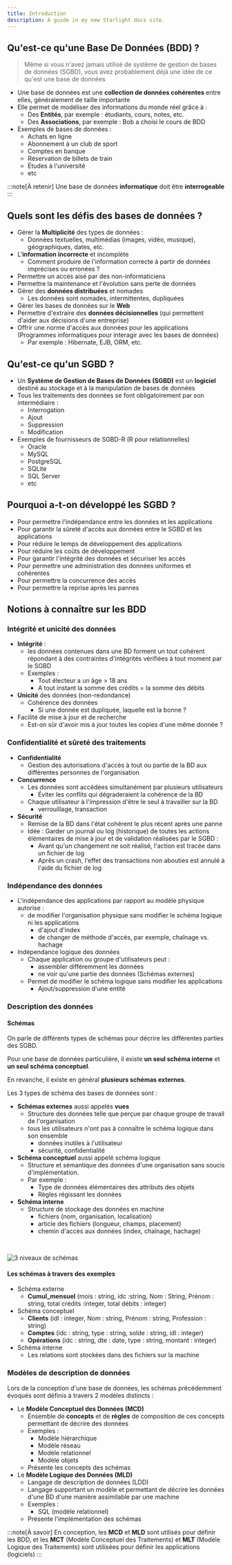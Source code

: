 ```yaml
---
title: Introduction
description: A guide in my new Starlight docs site.
---
```


## Qu'est-ce qu'une Base De Données (BDD) ?

> Même si vous n'avez jamais utilisé de système de gestion de bases de données (SGBD), vous avez probablement déjà une idée de ce qu'est une base de données 

- Une base de données est une **collection de données cohérentes** entre elles, généralement de taille importante
- Elle permet de modéliser des informations du monde réel grâce à :
  - Des **Entités**, par exemple : étudiants, cours, notes, etc.
  - Des **Associations**, par exemple : Bob a choisi le cours de BDD
- Exemples de bases de données :
  - Achats en ligne
  - Abonnement à un club de sport
  - Comptes en banque
  - Réservation de billets de train
  - Études à l'université
  - etc

:::note[À retenir]
Une base de données **informatique** doit être **interrogeable**
:::

## Quels sont les défis des bases de données ?

- Gérer la **Multiplicité** des types de données :
  - Données textuelles, multimédias (images, vidéo, musique), géographiques, dates, etc.
- L'**information incorrecte** et incomplète
  - Comment produire de l'information correcte à partir de données imprécises ou erronées ?
- Permettre un accès aisé par des non-informaticiens
- Permettre la maintenance et l'évolution sans perte de données
- Gérer des  **données distribuées** et nomades
  - Les données sont nomades, intermittentes, dupliquées
- Gérer les bases de données sur le **Web**
- Permettre d'extraire des **données décisionnelles** (qui permettent d'aider aux décisions d'une entreprise)
- Offrir une norme d'accès aux données pour les applications (Programmes informatiques pour interagir avec les bases de données)
  - Par exemple : Hibernate, EJB, ORM, etc.

## Qu'est-ce qu'un SGBD ?

- Un **Système de Gestion de Bases de Données (SGBD)** est un **logiciel** destiné au stockage et à la manipulation de bases de données
- Tous les traitements des données se font obligatoirement par son intermédiaire :
  - Interrogation
  - Ajout
  - Suppression
  - Modification
- Exemples de fournisseurs de SGBD-R (R pour relationnelles)
  - Oracle
  - MySQL
  - PostgreSQL
  - SQLite
  - SQL Server
  - etc

## Pourquoi a-t-on développé les SGBD ?

- Pour permettre l'indépendance entre les données et les applications
- Pour garantir la sûreté d'accès aux données entre le SGBD et les applications
- Pour réduire le temps de développement des applications
- Pour réduire les coûts de développement
- Pour garantir l'intégrité des données et sécuriser les accès
- Pour permettre une administration des données uniformes et cohérentes
- Pour permettre la concurrence des accès
- Pour permettre la reprise après les pannes

## Notions à connaître sur les BDD

### Intégrité et unicité des données

- **Intégrité** :
  - les données contenues dans une BD forment un tout cohérent répondant à des contraintes d'intégrités vérifiées à tout moment par le SGBD
  - Exemples :
    - Tout électeur a un âge > 18 ans
    - A tout instant la somme des crédits = la somme des débits
- **Unicité** des données (non-redondance)
  - Cohérence des données
    - Si une donnée est dupliquée, laquelle est la bonne ?
- Facilité de mise à jour et de recherche
  - Est-on sûr d'avoir mis à jour toutes les copies d'une même donnée ?

### Confidentialité et sûreté des traitements

- **Confidentialité**
  - Gestion des autorisations d'accès à tout ou partie de la BD aux différentes personnes de l'organisation
- **Concurrence**
  - Les données sont accédées simultanément par plusieurs utilisateurs
    - Éviter les conflits qui dégraderaient la cohérence de la BD
  - Chaque utilisateur à l'impression d'être le seul à travailler sur la BD
    - verrouillage, transaction
- **Sécurité**
  - Remise de la BD dans l'état cohérent le plus récent après une panne
  - Idée : Garder un journal ou log (historique) de toutes les actions élémentaires de mise à jour et de validation réalisées par le SGBD :
    - Avant qu'un changement ne soit réalisé, l'action est tracée dans un fichier de log
    - Après un crash, l'effet des transactions non abouties est annulé à l'aide du fichier de log

### Indépendance des données

- L'indépendance des applications par rapport au modèle physique autorise :
  - de modifier l'organisation physique sans modifier le schéma logique ni les applications
    - d'ajout d'index
    - de changer de méthode d'accès, par exemple, chaînage vs. hachage
- Indépendance logique des données
  - Chaque application ou groupe d'utilisateurs peut :
    - assembler différemment les données
    - ne voir qu'une partie des données (Schémas externes)
  - Permet de modifier le schéma logique sans modifier les applications
    - Ajout/suppression d'une entité

### Description des données

#### Schémas

On parle de différents types de schémas pour décrire les différentes parties des SGBD.

Pour une base de données particulière, il existe **un seul schéma interne** et **un seul schéma conceptuel**. 

En revanche, il existe en général **plusieurs schémas externes**.

Les 3 types de schéma des bases de données sont :

- **Schémas externes** aussi appelés **vues**
  - Structure des données telle que perçue par chaque groupe de travail de l'organisation
  - tous les utilisateurs n'ont pas à connaître le schéma logique dans son ensemble
    - données inutiles à l'utilisateur
    - sécurité, confidentialité
- **Schéma conceptuel** aussi appelé schéma logique
  - Structure et sémantique des données d'une organisation sans soucis d'implémentation.
  - Par exemple :
    - Type de données élémentaires des attributs des objets
    - Règles régissant les données
- **Schéma interne**
  - Structure de stockage des données en machine
    - fichiers (nom, organisation, localisation)
    - article des fichiers (longueur, champs, placement)
    - chemin d'accès aux données (index, chaînage, hachage)

<br/>

![3 niveaux de schémas](01-introduction-01-3-niveaux-de-schemas.jpg)


#### Les schémas à travers des exemples

- Schéma externe
  - **Cumul_mensuel** (mois : string, idc :string, Nom : String, Prénom : string, total crédits :integer, total débits : integer)
- Schéma conceptuel
  - **Clients** (idl : integer, Nom : string, Prénom : string, Profession : string)
  - **Comptes** (idc : string, type : string, solde : string, idl : integer)
  - **Opérations** (idc : string, dte : date, type : string, montant : integer)
- Schéma interne
  - Les relations sont stockées dans des fichiers sur la machine

### Modèles de description de données

Lors de la conception d'une base de données, les schémas précédemment évoqués sont définis à travers 2 modèles distincts :

* Le **Modèle Conceptuel des Données (MCD)**
    * Ensemble de **concepts** et de **règles** de composition de ces concepts permettant de décrire des données
    * Exemples :
        * Modèle hiérarchique
        * Modèle réseau
        * Modèle relationnel
        * Modèle objets
    * Présente les concepts des schémas
* Le **Modèle Logique des Données (MLD)**
    * Langage de description de données (LDD)
    * Langage supportant un modèle et permettant de décrire les données d'une BD d'une manière assimilable par une machine
    * Exemples :
        * SQL (modèle relationnel)
    * Présente l'implémentation des schémas

:::note[À savoir]
En conception, les **MCD** et **MLD** sont utilisés pour définir les BDD, et les **MCT** (Modèle Conceptuel des Traitements) et **MLT** (Modèle Logique des Traitements) sont utilisées pour définir les applications (logiciels)
:::